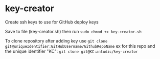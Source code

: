 # key-creator
Create ssh keys to use for GitHub deploy keys

Save to file (key-creator.sh) then run 
`sudo chmod +x key-creator.sh`

To clone repository after adding key use
`git clone git@uniqueIdentifier:GitHubUsername/GithubRepoName`
ex for this repo and the unique identifier "KC": `git clone git@KC:antudic/key-creator`
